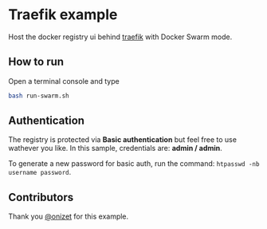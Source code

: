 # Traefik example

Host the docker registry ui behind [traefik](http://traefik.io) with Docker Swarm mode.

## How to run

Open a terminal console and type

```bash
bash run-swarm.sh
```

## Authentication

The registry is protected via __Basic authentication__ but feel free to use wathever you like.
In this sample, credentials are: **admin / admin**.

To generate a new password for basic auth, run the command: `htpasswd -nb username password`.

## Contributors

Thank you [@onizet](https://github.com/onizet) for this example.